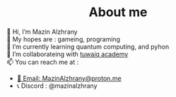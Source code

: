 <head><h1 align="center">About me</h1></head>
<body>
    <p>
        👋 Hi, I’m Mazin Alzhrany <br>
        👀 My hopes are : gameing, programing <br>
        🌱 I’m currently learning quantum computing, and pyhon <br>
        💞️ I’m collaborateing with <a href="twaiq academy">tuwaiq academy</a> <br>
        📫 You can reach me at : 
        <ul>
        <li><a href="https://twaiq academy" target="_blank">📧 Email: MazinAlzhrany@proton.me</a>
        </li>
        <li><a>📞 Discord : @mazinalzhrany</a></li>
    </ul>
    </p>
</body>
